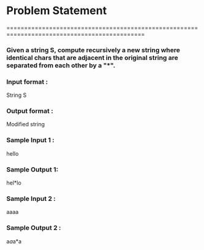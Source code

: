 # Problem Statement
=============================================================================================
### Given a string S, compute recursively a new string where identical chars that are adjacent in the original string are separated from each other by a "*".


### Input format :
String S
### Output format :
Modified string

### Sample Input 1 :
hello
### Sample Output 1:
hel*lo
### Sample Input 2 :
aaaa
### Sample Output 2 :
a*a*a*a
